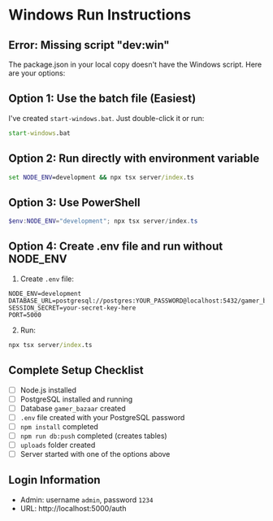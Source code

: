 # Windows Run Instructions

## Error: Missing script "dev:win"
The package.json in your local copy doesn't have the Windows script. Here are your options:

## Option 1: Use the batch file (Easiest)
I've created `start-windows.bat`. Just double-click it or run:
```cmd
start-windows.bat
```

## Option 2: Run directly with environment variable
```cmd
set NODE_ENV=development && npx tsx server/index.ts
```

## Option 3: Use PowerShell
```powershell
$env:NODE_ENV="development"; npx tsx server/index.ts
```

## Option 4: Create .env file and run without NODE_ENV
1. Create `.env` file:
```env
NODE_ENV=development
DATABASE_URL=postgresql://postgres:YOUR_PASSWORD@localhost:5432/gamer_bazaar
SESSION_SECRET=your-secret-key-here
PORT=5000
```

2. Run:
```cmd
npx tsx server/index.ts
```

## Complete Setup Checklist
- [ ] Node.js installed
- [ ] PostgreSQL installed and running
- [ ] Database `gamer_bazaar` created
- [ ] `.env` file created with your PostgreSQL password
- [ ] `npm install` completed
- [ ] `npm run db:push` completed (creates tables)
- [ ] `uploads` folder created
- [ ] Server started with one of the options above

## Login Information
- Admin: username `admin`, password `1234`
- URL: http://localhost:5000/auth